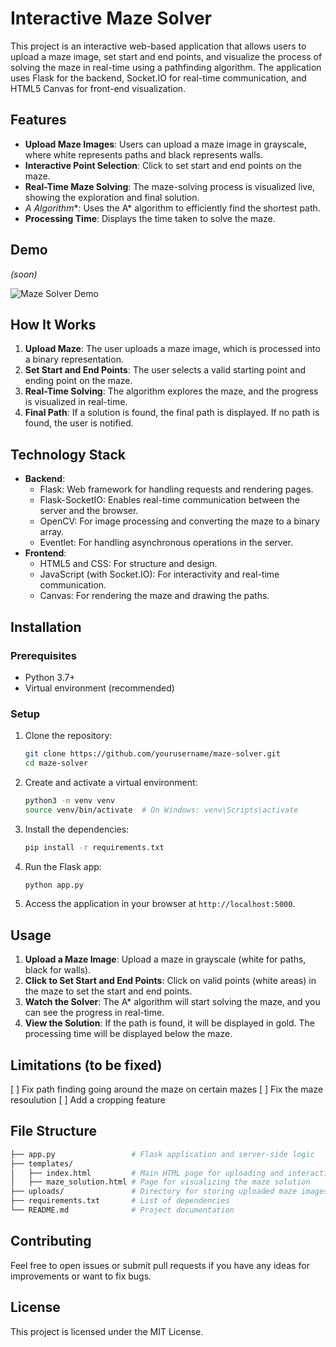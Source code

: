 # Interactive Maze Solver

This project is an interactive web-based application that allows users to upload a maze image, set start and end points, and visualize the process of solving the maze in real-time using a pathfinding algorithm. The application uses Flask for the backend, Socket.IO for real-time communication, and HTML5 Canvas for front-end visualization.

## Features

- **Upload Maze Images**: Users can upload a maze image in grayscale, where white represents paths and black represents walls.
- **Interactive Point Selection**: Click to set start and end points on the maze.
- **Real-Time Maze Solving**: The maze-solving process is visualized live, showing the exploration and final solution.
- **A* Algorithm**: Uses the A* algorithm to efficiently find the shortest path.
- **Processing Time**: Displays the time taken to solve the maze.

## Demo
*(soon)*

![Maze Solver Demo](demo.gif)

## How It Works

1. **Upload Maze**: The user uploads a maze image, which is processed into a binary representation.
2. **Set Start and End Points**: The user selects a valid starting point and ending point on the maze.
3. **Real-Time Solving**: The algorithm explores the maze, and the progress is visualized in real-time.
4. **Final Path**: If a solution is found, the final path is displayed. If no path is found, the user is notified.

## Technology Stack

- **Backend**:
  - Flask: Web framework for handling requests and rendering pages.
  - Flask-SocketIO: Enables real-time communication between the server and the browser.
  - OpenCV: For image processing and converting the maze to a binary array.
  - Eventlet: For handling asynchronous operations in the server.
- **Frontend**:
  - HTML5 and CSS: For structure and design.
  - JavaScript (with Socket.IO): For interactivity and real-time communication.
  - Canvas: For rendering the maze and drawing the paths.

## Installation

### Prerequisites

- Python 3.7+
- Virtual environment (recommended)

### Setup

1. Clone the repository:

    ```bash
    git clone https://github.com/yourusername/maze-solver.git
    cd maze-solver
    ```

2. Create and activate a virtual environment:

    ```bash
    python3 -m venv venv
    source venv/bin/activate  # On Windows: venv\Scripts\activate
    ```

3. Install the dependencies:

    ```bash
    pip install -r requirements.txt
    ```

4. Run the Flask app:

    ```bash
    python app.py
    ```

5. Access the application in your browser at `http://localhost:5000`.

## Usage

1. **Upload a Maze Image**: Upload a maze in grayscale (white for paths, black for walls).
2. **Click to Set Start and End Points**: Click on valid points (white areas) in the maze to set the start and end points.
3. **Watch the Solver**: The A* algorithm will start solving the maze, and you can see the progress in real-time.
4. **View the Solution**: If the path is found, it will be displayed in gold. The processing time will be displayed below the maze.

## Limitations (to be fixed)
[ ] Fix path finding going around the maze on certain mazes
[ ] Fix the maze resoulution
[ ] Add a cropping feature

## File Structure

```bash
├── app.py                 # Flask application and server-side logic
├── templates/
│   ├── index.html         # Main HTML page for uploading and interacting with the maze
│   ├── maze_solution.html # Page for visualizing the maze solution
├── uploads/               # Directory for storing uploaded maze images
├── requirements.txt       # List of dependencies
└── README.md              # Project documentation
```

## Contributing

Feel free to open issues or submit pull requests if you have any ideas for improvements or want to fix bugs.

## License

This project is licensed under the MIT License.
